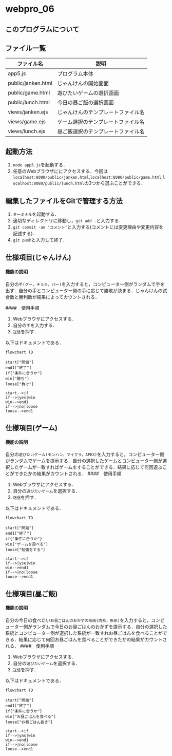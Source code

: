 # webpro_06

## このプログラムについて

## ファイル一覧

ファイル名|説明
-|-
app5.js|プログラム本体
public/janken.html|じゃんけんの開始画面
public/game.html|遊びたいゲームの選択画面
public/lunch.html|今日の昼ご飯の選択画面
views/janken.ejs|じゃんけんのテンプレートファイル名
views/game.ejs|ゲーム選択のテンプレートファイル名
views/lunch.ejs|昼ご飯選択のテンプレートファイル名
## 起動方法
1. ```node app5.js```を起動する．
1. 任意のWebブラウザににアクセスする．今回は```localhost:8080/public/janken.html```,```localhost:8080/public/game.html```,```localhost:8080/public/lunch.html```の3つから選ぶことができる．
## 編集したファイルをGitで管理する方法
1. ```ターミナル```を起動する．
1. 適切なディレクトリに移動し，```git add .```と入力する．
1. ```git commit -am 'コメント'```と入力する(コメントには変更理由や変更内容を記述する)．
1. ```git push```と入力して終了．

## 仕様項目(じゃんけん)
#### 機能の説明
自分の```手(グー，チョキ，パー)```を入力すると，コンピューター側がランダムで手を出す．自分の手とコンピューター側の手に応じて勝敗が決まる．じゃんけんの試合数と勝利数が結果によってカウントされる．

####　使用手順
1. Webブラウザにアクセスする．
1. 自分の```手```を入力する．
1. ```送信```を押す．

以下はドキュメントである．
```mermaid
flowchart TD

start["開始"]
end1["終了"]
if{"条件に合うか"}
win["勝ち"]
loose["負け"]

start-->if
if-->|yes|win
win-->end1
if-->|no|loose
loose-->end1
```
## 仕様項目(ゲーム)
#### 機能の説明　
自分の```遊びたいゲーム(モンハン，マイクラ，APEX)```を入力すると，コンピューター側がランダムでゲームを提示する．自分の選択したゲームとコンピューター側が選択したゲームが一致すればゲームをすることができる．結果に応じて何回遊ぶことができたかの結果がカウントされる．
####　使用手順
1. Webブラウザにアクセスする．
1. 自分の```遊びたいゲーム```を選択する．
1. ```送信```を押す．

以下はドキュメントである．
```mermaid
flowchart TD

start["開始"]
end1["終了"]
if{"条件に合うか"}
win["ゲームを遊べる"]
loose["勉強をする"]

start-->if
if-->|yse|win
win-->end1
if-->|no|loose
loose-->end1
```
## 仕様項目(昼ご飯)
#### 機能の説明　
自分の今日の食べたい```お昼ごはんのおかずの系統(肉系，魚系)```を入力すると，コンピューター側がランダムで今日のお昼ごはんのおかずを提示する．自分の選択した系統とコンピューター側が選択した系統が一致すれお昼ごはんを食べることができる．結果に応じて何回お昼ごはんを食べることができたかの結果がカウントされる．
####　使用手順
1. Webブラウザにアクセスする．
1. 自分の```遊びたいゲーム```を選択する．
1. ```送信```を押す．

以下はドキュメントである．
```mermaid
flowchart TD

start["開始"]
end1["終了"]
if{"条件に合うか"}
win["お昼ごはんを食べる"]
loose["お昼ごはん抜き"]

start-->if
if-->|yas|win
win-->end1
if-->|no|loose
loose-->end1
```